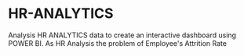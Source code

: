 # HR-ANALYTICS
Analysis HR ANALYTICS data to create an interactive dashboard using POWER BI. As HR Analysis the problem of Employee's Attrition Rate

